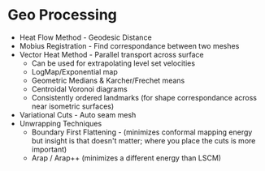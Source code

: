 # Geo Processing
- Heat Flow Method - Geodesic Distance
- Mobius Registration - Find correspondance between two meshes
- Vector Heat Method - Parallel transport across surface
  - Can be used for extrapolating level set velocities
  - LogMap/Exponential map
  - Geometric Medians & Karcher/Frechet means
  - Centroidal Voronoi diagrams
  - Consistently ordered landmarks (for shape correspondance across near isometric surfaces)
- Variational Cuts - Auto seam mesh
- Unwrapping Techniques
  - Boundary First Flattening - (minimizes conformal mapping energy but insight is that doesn't matter; where you place the cuts is more important)
  - Arap / Arap++ (minimizes a different energy than LSCM)
